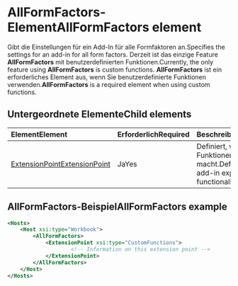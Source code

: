 # <a name="allformfactors-element"></a><span data-ttu-id="dd284-101">AllFormFactors-Element</span><span class="sxs-lookup"><span data-stu-id="dd284-101">AllFormFactors element</span></span>

<span data-ttu-id="dd284-102">Gibt die Einstellungen für ein Add-In für alle Formfaktoren an.</span><span class="sxs-lookup"><span data-stu-id="dd284-102">Specifies the settings for an add-in for all form factors.</span></span> <span data-ttu-id="dd284-103">Derzeit ist das einzige Feature **AllFormFactors** mit benutzerdefinierten Funktionen.</span><span class="sxs-lookup"><span data-stu-id="dd284-103">Currently, the only feature using **AllFormFactors** is custom functions.</span></span> <span data-ttu-id="dd284-104">**AllFormFactors** ist ein erforderliches Element aus, wenn Sie benutzerdefinierte Funktionen verwenden.</span><span class="sxs-lookup"><span data-stu-id="dd284-104">**AllFormFactors** is a required element when using custom functions.</span></span>

## <a name="child-elements"></a><span data-ttu-id="dd284-105">Untergeordnete Elemente</span><span class="sxs-lookup"><span data-stu-id="dd284-105">Child elements</span></span>

|  <span data-ttu-id="dd284-106">Element</span><span class="sxs-lookup"><span data-stu-id="dd284-106">Element</span></span> |  <span data-ttu-id="dd284-107">Erforderlich</span><span class="sxs-lookup"><span data-stu-id="dd284-107">Required</span></span>  |  <span data-ttu-id="dd284-108">Beschreibung</span><span class="sxs-lookup"><span data-stu-id="dd284-108">Description</span></span>  |
|:-----|:-----|:-----|
|  [<span data-ttu-id="dd284-109">ExtensionPoint</span><span class="sxs-lookup"><span data-stu-id="dd284-109">ExtensionPoint</span></span>](extensionpoint.md) |  <span data-ttu-id="dd284-110">Ja</span><span class="sxs-lookup"><span data-stu-id="dd284-110">Yes</span></span> |  <span data-ttu-id="dd284-111">Definiert, wo ein Add-In Funktionen verfügbar macht.</span><span class="sxs-lookup"><span data-stu-id="dd284-111">Defines where an add-in exposes functionality.</span></span> |

## <a name="allformfactors-example"></a><span data-ttu-id="dd284-112">AllFormFactors-Beispiel</span><span class="sxs-lookup"><span data-stu-id="dd284-112">AllFormFactors example</span></span>

```xml
<Hosts>
    <Host xsi:type="Workbook">
        <AllFormFactors>
            <ExtensionPoint xsi:type="CustomFunctions">
                    <!-- Information on this extension point -->
            </ExtensionPoint>
        </AllFormFactors>
    </Host>
</Hosts>
```
